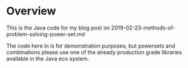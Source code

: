 # Overview

This is the Java code for my blog post on 2019-02-23-methods-of-problem-solving-power-set.md

The code here in is for demonstration purposes, but powersets and combinations please use one of the already
production grade libraries available in the Java eco system.